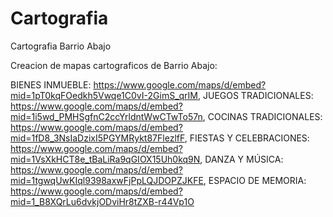 # Cartografia
Cartografia Barrio Abajo

Creacion de mapas cartograficos de Barrio Abajo:

BIENES INMUEBLE: https://www.google.com/maps/d/embed?mid=1pT0kqFOedkh5Vwqe1C0vI-2GimS_qrIM,
JUEGOS TRADICIONALES: https://www.google.com/maps/d/embed?mid=1i5wd_PMHSgfnC2ccYrldntWwCTwTo57n,
COCINAS TRADICIONALES: https://www.google.com/maps/d/embed?mid=1fD8_3NsIaDzixI5PGYMRykt87FlezlfF,
FIESTAS Y CELEBRACIONES: https://www.google.com/maps/d/embed?mid=1VsXkHCT8e_tBaLiRa9qGIOX15Uh0kq9N,
DANZA Y MÚSICA: https://www.google.com/maps/d/embed?mid=1tgwqUwKIql9398axwFjPpLQJDOPZJKFE,
ESPACIO DE MEMORIA: https://www.google.com/maps/d/embed?mid=1_B8XQrLu6dvkjODviHr8tZXB-r44Vp1O